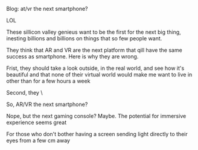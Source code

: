 Blog: at/vr the next smartphone?


LOL

These sillicon valley genieus want to be the first for the next big thing, inesting billions and billions on things that so few people want.

They think that AR and VR are the next platform that qill have the same success as smartphone. Here is why they are wrong.

Frist, they should take a look outside, in the real world, and see how it's beautiful and that none of their virtual world would make me want to live in other than for a few hours a week

Second, they
\


So, AR/VR the next smartphone?

Nope, but the next gaming console? Maybe. The potential for immersive experience seems great

For those who don't bother having a screen sending light directly to their eyes from a few cm away
